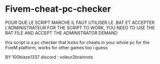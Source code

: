 # Fivem-cheat-pc-checker

POUR QUE LE SCRIPT MARCHE IL FAUT UTILISER LE .BAT ET ACCEPTER L'ADMINISTRATEUR
FOR THE SCRIPT TO WORK, YOU NEED TO USE THE BAT FILE AND ACCEPT THE ADMINSTRATOR DEMAND

this script is a pc checker that looks for cheats in your whole pc for the FiveM platform, works for other games too i guess

BY 100blaze1337
discord : voleur2brainrots
